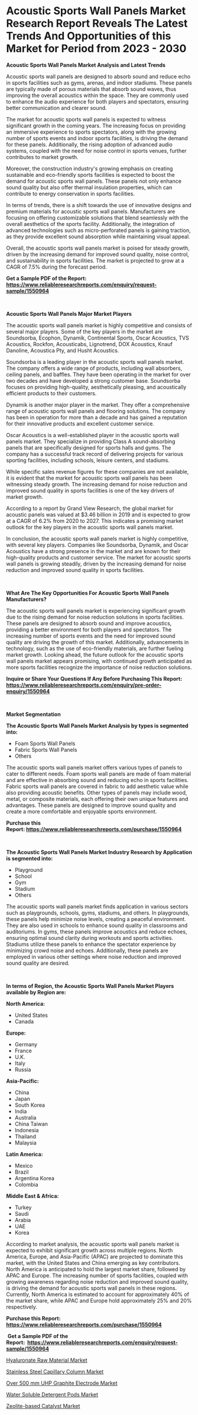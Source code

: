 <p><h1>Acoustic Sports Wall Panels Market Research Report Reveals The Latest Trends And Opportunities of this Market for Period from 2023 - 2030</h1></p><p><strong>Acoustic Sports Wall Panels Market Analysis and Latest Trends</strong></p>
<p><p>Acoustic sports wall panels are designed to absorb sound and reduce echo in sports facilities such as gyms, arenas, and indoor stadiums. These panels are typically made of porous materials that absorb sound waves, thus improving the overall acoustics within the space. They are commonly used to enhance the audio experience for both players and spectators, ensuring better communication and clearer sound.</p><p>The market for acoustic sports wall panels is expected to witness significant growth in the coming years. The increasing focus on providing an immersive experience to sports spectators, along with the growing number of sports events and indoor sports facilities, is driving the demand for these panels. Additionally, the rising adoption of advanced audio systems, coupled with the need for noise control in sports venues, further contributes to market growth.</p><p>Moreover, the construction industry's growing emphasis on creating sustainable and eco-friendly sports facilities is expected to boost the demand for acoustic sports wall panels. These panels not only enhance sound quality but also offer thermal insulation properties, which can contribute to energy conservation in sports facilities.</p><p>In terms of trends, there is a shift towards the use of innovative designs and premium materials for acoustic sports wall panels. Manufacturers are focusing on offering customizable solutions that blend seamlessly with the overall aesthetics of the sports facility. Additionally, the integration of advanced technologies such as micro-perforated panels is gaining traction, as they provide excellent sound absorption while maintaining visual appeal.</p><p>Overall, the acoustic sports wall panels market is poised for steady growth, driven by the increasing demand for improved sound quality, noise control, and sustainability in sports facilities. The market is projected to grow at a CAGR of 7.5% during the forecast period.</p></p>
<p><strong>Get a Sample PDF of the Report:&nbsp; <a href="https://www.reliableresearchreports.com/enquiry/request-sample/1550964">https://www.reliableresearchreports.com/enquiry/request-sample/1550964</a></strong></p>
<p>&nbsp;</p>
<p><strong>Acoustic Sports Wall Panels Major Market Players</strong></p>
<p><p>The acoustic sports wall panels market is highly competitive and consists of several major players. Some of the key players in the market are Soundsorba, Ecophon, Dynamik, Continental Sports, Oscar Acoustics, TVS Acoustics, Rockfon, Acousticabs, Lignotrend, DOX Acoustics, Knauf Danoline, Acoustica Pty, and Husht Acoustics.</p><p>Soundsorba is a leading player in the acoustic sports wall panels market. The company offers a wide range of products, including wall absorbers, ceiling panels, and baffles. They have been operating in the market for over two decades and have developed a strong customer base. Soundsorba focuses on providing high-quality, aesthetically pleasing, and acoustically efficient products to their customers.</p><p>Dynamik is another major player in the market. They offer a comprehensive range of acoustic sports wall panels and flooring solutions. The company has been in operation for more than a decade and has gained a reputation for their innovative products and excellent customer service.</p><p>Oscar Acoustics is a well-established player in the acoustic sports wall panels market. They specialize in providing Class A sound-absorbing panels that are specifically designed for sports halls and gyms. The company has a successful track record of delivering projects for various sporting facilities, including schools, leisure centers, and stadiums.</p><p>While specific sales revenue figures for these companies are not available, it is evident that the market for acoustic sports wall panels has been witnessing steady growth. The increasing demand for noise reduction and improved sound quality in sports facilities is one of the key drivers of market growth.</p><p>According to a report by Grand View Research, the global market for acoustic panels was valued at $3.46 billion in 2019 and is expected to grow at a CAGR of 6.2% from 2020 to 2027. This indicates a promising market outlook for the key players in the acoustic sports wall panels market.</p><p>In conclusion, the acoustic sports wall panels market is highly competitive, with several key players. Companies like Soundsorba, Dynamik, and Oscar Acoustics have a strong presence in the market and are known for their high-quality products and customer service. The market for acoustic sports wall panels is growing steadily, driven by the increasing demand for noise reduction and improved sound quality in sports facilities.</p></p>
<p>&nbsp;</p>
<p><strong>What Are The Key Opportunities For Acoustic Sports Wall Panels Manufacturers?</strong></p>
<p><p>The acoustic sports wall panels market is experiencing significant growth due to the rising demand for noise reduction solutions in sports facilities. These panels are designed to absorb sound and improve acoustics, providing a better environment for both players and spectators. The increasing number of sports events and the need for improved sound quality are driving the growth of this market. Additionally, advancements in technology, such as the use of eco-friendly materials, are further fueling market growth. Looking ahead, the future outlook for the acoustic sports wall panels market appears promising, with continued growth anticipated as more sports facilities recognize the importance of noise reduction solutions.</p></p>
<p><strong>Inquire or Share Your Questions If Any Before Purchasing This Report: <a href="https://www.reliableresearchreports.com/enquiry/pre-order-enquiry/1550964">https://www.reliableresearchreports.com/enquiry/pre-order-enquiry/1550964</a></strong></p>
<p>&nbsp;</p>
<p><strong>Market Segmentation</strong></p>
<p><strong>The Acoustic Sports Wall Panels Market Analysis by types is segmented into:</strong></p>
<p><ul><li>Foam Sports Wall Panels</li><li>Fabric Sports Wall Panels</li><li>Others</li></ul></p>
<p><p>The acoustic sports wall panels market offers various types of panels to cater to different needs. Foam sports wall panels are made of foam material and are effective in absorbing sound and reducing echo in sports facilities. Fabric sports wall panels are covered in fabric to add aesthetic value while also providing acoustic benefits. Other types of panels may include wood, metal, or composite materials, each offering their own unique features and advantages. These panels are designed to improve sound quality and create a more comfortable and enjoyable sports environment.</p></p>
<p><strong>Purchase this Report:&nbsp;<a href="https://www.reliableresearchreports.com/purchase/1550964">https://www.reliableresearchreports.com/purchase/1550964</a></strong></p>
<p>&nbsp;</p>
<p><strong>The Acoustic Sports Wall Panels Market Industry Research by Application is segmented into:</strong></p>
<p><ul><li>Playground</li><li>School</li><li>Gym</li><li>Stadium</li><li>Others</li></ul></p>
<p><p>The acoustic sports wall panels market finds application in various sectors such as playgrounds, schools, gyms, stadiums, and others. In playgrounds, these panels help minimize noise levels, creating a peaceful environment. They are also used in schools to enhance sound quality in classrooms and auditoriums. In gyms, these panels improve acoustics and reduce echoes, ensuring optimal sound clarity during workouts and sports activities. Stadiums utilize these panels to enhance the spectator experience by minimizing crowd noise and echoes. Additionally, these panels are employed in various other settings where noise reduction and improved sound quality are desired.</p></p>
<p>&nbsp;</p>
<p><strong>In terms of Region, the Acoustic Sports Wall Panels Market Players available by Region are:</strong></p>
<p>
    <p> <strong> North America: </strong>
        <ul>
            <li>United States</li>
            <li>Canada</li>
        </ul>
        </p> 
    <p> <strong> Europe: </strong>
        <ul>
            <li>Germany</li>
            <li>France</li>
            <li>U.K.</li>
            <li>Italy</li>
            <li>Russia</li>
        </ul>
        </p> 
    <p> <strong> Asia-Pacific: </strong>
        <ul>
            <li>China</li>
            <li>Japan</li>
            <li>South Korea</li>
            <li>India</li>
            <li>Australia</li>
            <li>China Taiwan</li>
            <li>Indonesia</li>
            <li>Thailand</li>
            <li>Malaysia</li>
        </ul>
        </p> 
    <p> <strong> Latin America: </strong>
        <ul>
            <li>Mexico</li>
            <li>Brazil</li>
            <li>Argentina Korea</li>
            <li>Colombia</li>
        </ul>
        </p> 
    <p> <strong> Middle East & Africa: </strong>
        <ul>
            <li>Turkey</li>
            <li>Saudi</li>
            <li>Arabia</li>
            <li>UAE</li>
            <li>Korea</li>
        </ul>
    </p>
    </p>
<p><p>According to market analysis, the acoustic sports wall panels market is expected to exhibit significant growth across multiple regions. North America, Europe, and Asia-Pacific (APAC) are projected to dominate this market, with the United States and China emerging as key contributors. North America is anticipated to hold the largest market share, followed by APAC and Europe. The increasing number of sports facilities, coupled with growing awareness regarding noise reduction and improved sound quality, is driving the demand for acoustic sports wall panels in these regions. Currently, North America is estimated to account for approximately 40% of the market share, while APAC and Europe hold approximately 25% and 20% respectively.</p></p>
<p><strong>Purchase this Report: <a href="https://www.reliableresearchreports.com/purchase/1550964">https://www.reliableresearchreports.com/purchase/1550964</a></strong></p>
<p>&nbsp;<strong>Get a Sample PDF of the Report:&nbsp;&nbsp;<a href="https://www.reliableresearchreports.com/enquiry/request-sample/1550964">https://www.reliableresearchreports.com/enquiry/request-sample/1550964</a></strong></p>
<p><strong></strong></p>
<p><p><a href="https://github.com/Chiragrp24/Market-Research-Report-List-2/blob/main/hyaluronate-raw-material-market.md">Hyaluronate Raw Material Market</a></p><p><a href="https://github.com/Chiragrp22/Market-Research-Report-List-2/blob/main/stainless-steel-capillary-column-market.md">Stainless Steel Capillary Column Market</a></p><p><a href="https://github.com/Chiragrp23/Market-Research-Report-List-2/blob/main/over-500-mm-uhp-graphite-electrode-market.md">Over 500 mm UHP Graphite Electrode Market</a></p><p><a href="https://github.com/ChiragRP21/Market-Research-Report-List-2/blob/main/water-soluble-detergent-pods-market.md">Water Soluble Detergent Pods Market</a></p><p><a href="https://github.com/ChiragRp1/Market-Research-Report-List-2/blob/main/zeolite-based-catalyst-market.md">Zeolite-based Catalyst Market</a></p></p>